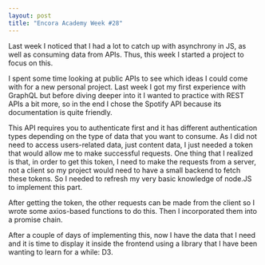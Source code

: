 ```yaml
---
layout: post
title: "Encora Academy Week #28"
---
```


Last week I noticed that I had a lot to catch up with asynchrony in JS, as well as consuming data from APIs. Thus, this week I started a project to focus on this.

I spent some time looking at public APIs to see which ideas I could come with for a new personal project. Last week I got my first experience with GraphQL but before diving deeper into it I wanted to practice with REST APIs a bit more, so in the end I chose the Spotify API because its documentation is quite friendly. 

This API requires you to authenticate first and it has different authentication types depending on the type of data that you want to consume. As I did not need to access users-related data, just content data, I just needed a token that would allow me to make successful requests. One thing that I realized is that, in order to get this token, I need to make the requests from a server, not a client so my project would need to have a small backend to fetch these tokens. So I needed to refresh my very basic knowledge of node.JS to implement this part.

After getting the token, the other requests can be made from the client so I wrote some axios-based functions to do this. Then I incorporated them into a promise chain. 

After a couple of days of implementing this, now I have the data that I need and it is time to display it inside the frontend using a library that I have been wanting to learn for a while: D3.
